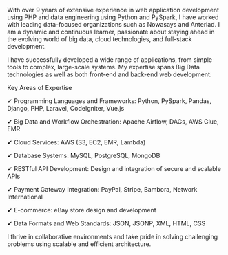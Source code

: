 With over 9 years of extensive experience in web application development using PHP and data engineering using Python and PySpark, I have worked with leading data-focused organizations such as Nowasays and Anteriad. I am a dynamic and continuous learner, passionate about staying ahead in the evolving world of big data, cloud technologies, and full-stack development.

I have successfully developed a wide range of applications, from simple tools to complex, large-scale systems. My expertise spans Big Data technologies as well as both front-end and back-end web development.

Key Areas of Expertise

✔ Programming Languages and Frameworks: Python, PySpark, Pandas, Django, PHP, Laravel, CodeIgniter, Vue.js

✔ Big Data and Workflow Orchestration: Apache Airflow, DAGs, AWS Glue, EMR

✔ Cloud Services: AWS (S3, EC2, EMR, Lambda)

✔ Database Systems: MySQL, PostgreSQL, MongoDB

✔ RESTful API Development: Design and integration of secure and scalable APIs

✔ Payment Gateway Integration: PayPal, Stripe, Bambora, Network International

✔ E-commerce: eBay store design and development

✔ Data Formats and Web Standards: JSON, JSONP, XML, HTML, CSS

I thrive in collaborative environments and take pride in solving challenging problems using scalable and efficient architecture.
